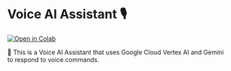 # Voice AI Assistant 🎙️

[![Open in Colab](https://colab.research.google.com/assets/colab-badge.svg)](https://colab.research.google.com/github/jebaraj-j/AI-Voice-Agent/main.py)

🚀 This is a Voice AI Assistant that uses Google Cloud Vertex AI and Gemini to respond to voice commands.
